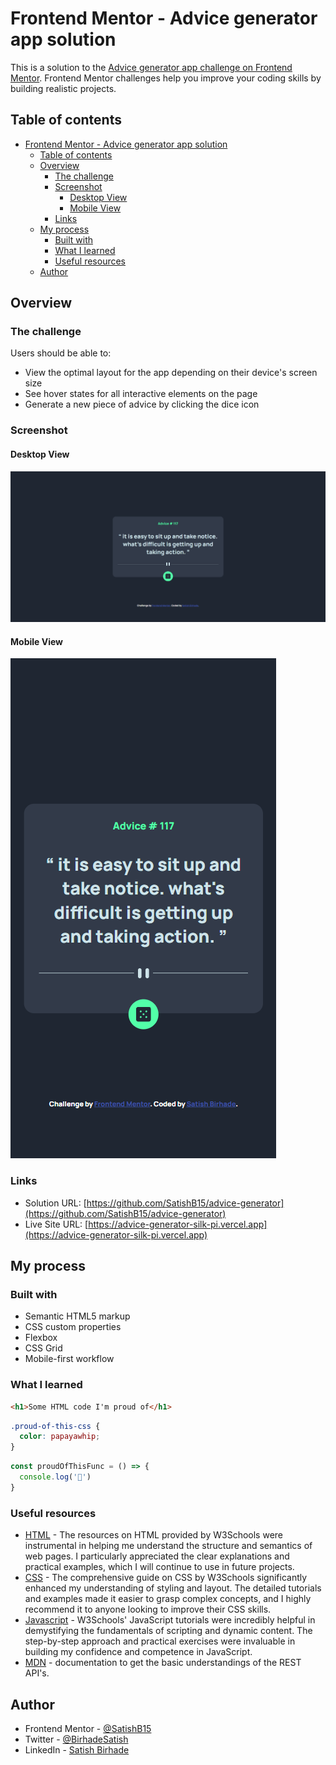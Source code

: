 # Frontend Mentor - Advice generator app solution

This is a solution to the [Advice generator app challenge on Frontend Mentor](https://www.frontendmentor.io/challenges/advice-generator-app-QdUG-13db). Frontend Mentor challenges help you improve your coding skills by building realistic projects.

## Table of contents

- [Frontend Mentor - Advice generator app solution](#frontend-mentor---advice-generator-app-solution)
  - [Table of contents](#table-of-contents)
  - [Overview](#overview)
    - [The challenge](#the-challenge)
    - [Screenshot](#screenshot)
      - [Desktop View](#desktop-view)
      - [Mobile View](#mobile-view)
    - [Links](#links)
  - [My process](#my-process)
    - [Built with](#built-with)
    - [What I learned](#what-i-learned)
    - [Useful resources](#useful-resources)
  - [Author](#author)

## Overview

### The challenge

Users should be able to:

- View the optimal layout for the app depending on their device's screen size
- See hover states for all interactive elements on the page
- Generate a new piece of advice by clicking the dice icon

### Screenshot

#### Desktop View
![](./screenshot-desktop.png)

#### Mobile View
![](./screenshot-mobile.png)


### Links

- Solution URL: [https://github.com/SatishB15/advice-generator](https://github.com/SatishB15/advice-generator)
- Live Site URL: [https://advice-generator-silk-pi.vercel.app](https://advice-generator-silk-pi.vercel.app)

## My process

### Built with

- Semantic HTML5 markup
- CSS custom properties
- Flexbox
- CSS Grid
- Mobile-first workflow

### What I learned

```html
<h1>Some HTML code I'm proud of</h1>
```
```css
.proud-of-this-css {
  color: papayawhip;
}
```
```js
const proudOfThisFunc = () => {
  console.log('🎉')
}
```

### Useful resources

- [HTML](https://www.w3schools.com/html/) - The resources on HTML provided by W3Schools were instrumental in helping me understand the structure and semantics of web pages. I particularly appreciated the clear explanations and practical examples, which I will continue to use in future projects.
- [CSS](https://www.w3schools.com/css/) - The comprehensive guide on CSS by W3Schools significantly enhanced my understanding of styling and layout. The detailed tutorials and examples made it easier to grasp complex concepts, and I highly recommend it to anyone looking to improve their CSS skills.
- [Javascript](https://www.w3schools.com/javascript/) - W3Schools' JavaScript tutorials were incredibly helpful in demystifying the fundamentals of scripting and dynamic content. The step-by-step approach and practical exercises were invaluable in building my confidence and competence in JavaScript.
- [MDN](https://developer.mozilla.org/en-US/docs/Learn/JavaScript/Client-side_web_APIs/Introduction) - documentation to get the basic understandings of the REST API's.

## Author

- Frontend Mentor - [@SatishB15](https://www.frontendmentor.io/profile/SatishB15)
- Twitter - [@BirhadeSatish](https://x.com/BirhadeSatish)
- LinkedIn - [Satish Birhade](www.linkedin.com/in/satish-birhade)
